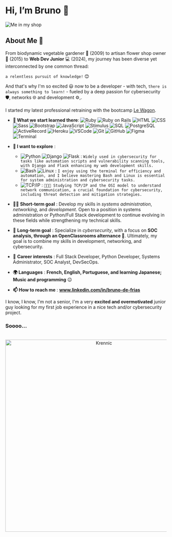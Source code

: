 # Hi, I’m Bruno 👋

![Me in my shop](https://media.licdn.com/dms/image/D5616AQEcS52fmt9Ahw/profile-displaybackgroundimage-shrink_350_1400/0/1712823314688?e=1721865600&v=beta&t=w29MS-tlAz37iwQmQHx77y1gSkO2yOzag8abGMvFvOY)

## About Me 🚀

From biodynamic vegetable gardener :carrot: (2009) to artisan flower shop owner :tulip: (2015) to **Web Dev Junior** :computer: (2024), my journey has been diverse yet interconnected by one common thread: 

`a relentless pursuit of knowledge!` 😊

And that's why I'm so excited :smiley: now to be a developer - with tech, `there is always something to learn!` - fueled by a deep passion for  cybersecurity 🛡️, networks 🌐 and development ⚙️,.  
<br>
I started my latest professional retraining with the bootcamp [Le Wagon](https://www.lewagon.com/fr/web-development-course).  

- **🌱 What we start learned there**:
![Ruby](https://img.shields.io/badge/-Ruby-CC342D?style=flat-square&logo=ruby&logoColor=black)
![Ruby on Rails](https://img.shields.io/badge/-Ruby_on_Rails-CC0000?style=flat-square&logo=ruby-on-rails&logoColor=white)
![HTML](https://img.shields.io/badge/-HTML-E34F26?style=flat-square&logo=html5&logoColor=white)
![CSS](https://img.shields.io/badge/-CSS-1572B6?style=flat-square&logo=css3&logoColor=white)
![Sass](https://img.shields.io/badge/-Sass-CC6699?style=flat-square&logo=sass&logoColor=white)
![Bootstrap](https://img.shields.io/badge/-Bootstrap-563D7C?style=flat-square&logo=bootstrap&logoColor=white)
![JavaScript](https://img.shields.io/badge/-JavaScript-F7DF1E?style=flat-square&logo=javascript&logoColor=black)
![Stimulus](https://img.shields.io/badge/-Stimulus-E55925?style=flat-square&logo=stimulus&logoColor=white)
![SQL](https://img.shields.io/badge/-SQL-003B57?style=flat-square&logo=sql&logoColor=white)
![PostgreSQL](https://img.shields.io/badge/-PostgreSQL-336791?style=flat-square&logo=postgresql&logoColor=white)
![ActiveRecord](https://img.shields.io/badge/-Active_Record-CC0000?style=flat-square&logo=ruby-on-rails&logoColor=white)
![Heroku](https://img.shields.io/badge/-Heroku-430098?style=flat-square&logo=heroku&logoColor=white)
![VSCode](https://img.shields.io/badge/-VSCode-007ACC?style=flat-square&logo=visual-studio-code&logoColor=white)
![Git](https://img.shields.io/badge/-Git-F05032?style=flat-square&logo=git&logoColor=white)
![GitHub](https://img.shields.io/badge/-GitHub-181717?style=flat-square&logo=github&logoColor=white)
![Figma](https://img.shields.io/badge/-Figma-F24E1E?style=flat-square&logo=figma&logoColor=white)
![Terminal](https://img.shields.io/badge/-Terminal-000000?style=flat-square&logo=windows-terminal&logoColor=white)

- **🔭 I want to explore** :  
    * ![Python](https://img.shields.io/badge/-Python-3776AB?style=flat-square&logo=python&logoColor=white) ![Django](https://img.shields.io/badge/-Django-092E20?style=flat-square&logo=django&logoColor=white) ![Flask](https://img.shields.io/badge/-Flask-000000?style=flat-square&logo=flask&logoColor=white) : `Widely used in cybersecurity for tasks like automation scripts and vulnerability scanning tools, with Django and Flask enhancing my web development skills.`
    * ![Bash](https://img.shields.io/badge/-Bash-4EAA25?style=flat-square&logo=gnubash&logoColor=white) ![Linux](https://img.shields.io/badge/-Linux-FCC624?style=flat-square&logo=linux&logoColor=white) : `I enjoy using the terminal for efficiency and automation, and I believe mastering Bash and Linux is essential for system administration and cybersecurity tasks.`
    * ![TCP/IP](https://img.shields.io/badge/-TCP%2FIP-0046FF?style=flat-square&logo=internet-explorer&logoColor=white) : `👨‍🏫📖 Studying TCP/IP and the OSI model to understand network communication, a crucial foundation for cybersecurity, including threat detection and mitigation strategies.`
- 🧑‍💻 **Short-term goal** : Develop my skills in *systems administration*, *networking*, and *development*. Open to a position in systems administration or Python/Full Stack development to continue evolving in these fields while strengthening my technical skills.
- 🎯 **Long-term goal** : Specialize in *cybersecurity*, with a focus on **SOC analysis, through an OpenClassrooms alternance 💼**. Ultimately, my goal is to combine my skills in development, networking, and cybersecurity.
- 💼 **Career interests** : Full Stack Developer, Python Developer, Systems Administrator, SOC Analyst, DevSecOps.
- **🌍 Languages** : **French, English, Portuguese, and learning Japanese; Music and programming** :wink: 
- **📫 How to reach me** : **www.linkedin.com/in/bruno-de-frias**

I know, I know, I'm not a senior, I'm a very **excited and overmotivated** junior guy looking for my first job experience in a nice tech and/or cybersecurity project.
### Soooo...  
<br>
<div align="center">    
    <img src="https://media1.tenor.com/m/I6iGTm0JKCAAAAAC/star-wars-rogue-one.gif" alt="Krennic" width="600" />
</div>
